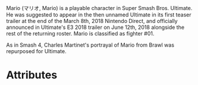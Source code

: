 Mario (マリオ, Mario) is a playable character in Super Smash Bros. Ultimate. He was suggested to appear in the then unnamed Ultimate in its first teaser trailer at the end of the March 8th, 2018 Nintendo Direct, and officially announced in Ultimate's E3 2018 trailer on June 12th, 2018 alongside the rest of the returning roster. Mario is classified as fighter #01.

As in Smash 4, Charles Martinet's portrayal of Mario from Brawl was repurposed for Ultimate.

# Attributes
